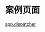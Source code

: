 # 案例页面 
 [app.dispatcher](https://www.awebide.com/testCase/#/dispatcherCase/Demo/API/other/dispatcherCase?title=%E4%BA%8B%E4%BB%B6%E5%88%86%E5%8F%91&pageId=dispatcherCase)